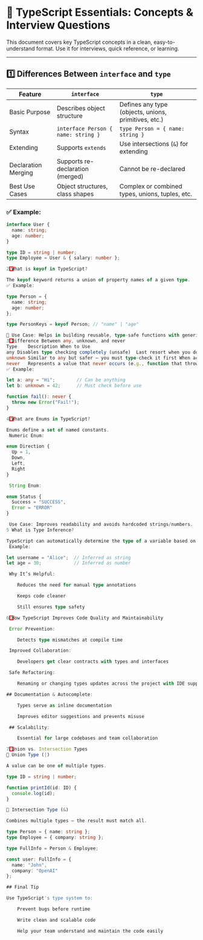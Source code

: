# 📘 TypeScript Essentials: Concepts & Interview Questions

This document covers key TypeScript concepts in a clean, easy-to-understand format. Use it for interviews, quick reference, or learning.

---

## 1️⃣ Differences Between `interface` and `type`

| Feature             | `interface`                                   | `type`                                                      |
|---------------------|-----------------------------------------------|--------------------------------------------------------------|
| Basic Purpose       | Describes object structure                    | Defines any type (objects, unions, primitives, etc.)         |
| Syntax              | `interface Person { name: string }`           | `type Person = { name: string }`                             |
| Extending           | Supports `extends`                            | Use intersections (`&`) for extending                        |
| Declaration Merging |  Supports re-declaration (merged)           |  Cannot be re-declared                                     |
| Best Use Cases      | Object structures, class shapes               | Complex or combined types, unions, tuples, etc.              |

### ✅ Example:
```ts
interface User {
  name: string;
  age: number;
}

type ID = string | number;
type Employee = User & { salary: number };

2️⃣ What is keyof in TypeScript?

The keyof keyword returns a union of property names of a given type.
✅ Example:

type Person = {
  name: string;
  age: number;
};

type PersonKeys = keyof Person; // "name" | "age"

🔹 Use Case: Helps in building reusable, type-safe functions with generics.
3️⃣ Difference Between any, unknown, and never
Type	Description	When to Use
any	Disables type checking completely (unsafe)	Last resort when you don't care about types
unknown	Similar to any but safer — you must type-check it first	When accepting values of any type safely
never	Represents a value that never occurs (e.g., function that throws)	For unreachable code or error functions
✅ Example:

let a: any = "Hi";        // Can be anything
let b: unknown = 42;      // Must check before use

function fail(): never {
  throw new Error("Fail!");
}

4️⃣ What are Enums in TypeScript?

Enums define a set of named constants.
 Numeric Enum:

enum Direction {
  Up = 1,
  Down,
  Left,
  Right
}

 String Enum:

enum Status {
  Success = "SUCCESS",
  Error = "ERROR"
}

 Use Case: Improves readability and avoids hardcoded strings/numbers.
5️ What is Type Inference?

TypeScript can automatically determine the type of a variable based on its value.
 Example:

let username = "Alice";  // Inferred as string
let age = 30;            // Inferred as number

 Why It’s Helpful:

    Reduces the need for manual type annotations

    Keeps code cleaner

    Still ensures type safety

6️⃣ How TypeScript Improves Code Quality and Maintainability

 Error Prevention:

    Detects type mismatches at compile time

 Improved Collaboration:

    Developers get clear contracts with types and interfaces

 Safe Refactoring:

    Renaming or changing types updates across the project with IDE support

## Documentation & Autocomplete:

    Types serve as inline documentation

    Improves editor suggestions and prevents misuse

 ## Scalability:

    Essential for large codebases and team collaboration

7️⃣ Union vs. Intersection Types
🔹 Union Type (|)

A value can be one of multiple types.

type ID = string | number;

function printId(id: ID) {
  console.log(id);
}

🔹 Intersection Type (&)

Combines multiple types — the result must match all.

type Person = { name: string };
type Employee = { company: string };

type FullInfo = Person & Employee;

const user: FullInfo = {
  name: "John",
  company: "OpenAI"
};

## Final Tip

Use TypeScript's type system to:

    Prevent bugs before runtime

    Write clean and scalable code

    Help your team understand and maintain the code easily